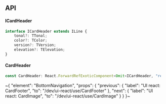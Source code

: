 

## API

#### ICardHeader

```ts
interface ICardHeader extends ILine {
    tonal?: TTonal;
    color?: TColor;
    version?: TVersion;
    elevation?: TElevation;
}
```

#### CardHeader

```ts
const CardHeader: React.ForwardRefExoticComponent<Omit<ICardHeader, "ref"> & React.RefAttributes<unknown>>;
```


~{
  "element": "BottomNavigation",
  "props": {
    "previous": {
      "label": "UI react: CardFooter",
      "to": "/dev/ui-react/use/CardFooter"
    },
    "next": {
      "label": "UI react: CardImage",
      "to": "/dev/ui-react/use/CardImage"
    }
  }
}~
